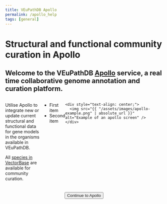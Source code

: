 ```yaml
---
title: VEuPathDB Apollo
permalink: /apollo_help
tags: [general]
---
```

<style>

div.apollo-layout {
  display: flex;
  justify-content: space-between;
}
div.apollo-layout>div {
  width: 60%;
}
div.apollo-layout img {
  width: 40em; 
  margin-top: .5em; 
  margin-left: 1em;  
  border: 1px solid grey;
}
div.centered-button {
  margin-top: 1.5em;
  text-align: center;
}
div.centered-button a {
  text-decoration: none;
}

</style>

<h1>Structural and functional community curation in Apollo</h1>

<div class="static-content">
  <h2>Welcome to the VEuPathDB <a target="_blank" href="https://pubmed.ncbi.nlm.nih.gov/30726205">Apollo</a> service, a real time collaborative genome annotation and curation platform.</h2>

  <div class="apollo-layout">
    <div>
      <p>
        Utilise Apollo to integrate new or update current structural and functional data for gene models in the organisms available in VEuPathDB.
      </p>
      <p>
        All <a href="/a/app/search/organism/GenomeDataTypes/result">species in VectorBase</a> are available for community curation.
      </p>
    </div>
  
  
<ul> 
  <li>First item</li> 
  <li>Second item</li> 
</ul>
  
  
    <div style="text-align: center;">
      <img src="{{ "/assets/images/apollo-example.png" | absolute_url }}" alt="Example of an apollo screen" />      
    </div>
  </div>

  <div class="centered-button">
    <button class="eupathdb-BigButton" title="Open Apollo in a new tab/window.">
      <a href="https://apollo.veupathdb.org/">Continue to Apollo</a>
    </button>
  </div>

</div>

